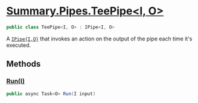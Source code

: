# [Summary.Pipes.TeePipe<I, O>](../src/Core/Pipes/TeePipe.cs#L6)
```cs
public class TeePipe<I, O> : IPipe<I, O>
```

A [`IPipe{I,O}`](./IPipe{I,O}.md) that invokes an action on the output of the pipe each time it's executed.

## Methods
### [Run(I)](../src/Core/Pipes/TeePipe.cs#L8)
```cs
public async Task<O> Run(I input)
```

